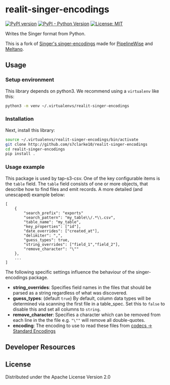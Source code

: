 realit-singer-encodings
===================
[![PyPI version](https://badge.fury.io/py/realit-singer-encodings.svg)](https://badge.fury.io/py/realit-singer-encodings)
[![PyPI - Python Version](https://img.shields.io/pypi/pyversions/realit-singer-encodings.svg)](https://pypi.org/project/realit-singer-encodings/)
[![License: MIT](https://img.shields.io/badge/License-Apache2-yellow.svg)](https://opensource.org/licenses/Apache-2.0)

Writes the Singer format from Python.

This is a fork of [Singer's singer-encodings](https://github.com/singer-io/singer-encodings) made for [PipelineWise](https://transferwise.github.io/pipelinewise) and [Meltano](https://meltano.com/).

Usage
---

### Setup environment
This library depends on python3. We recommend using a `virtualenv` like this:

```bash
python3 -m venv ~/.virtualenvs/realit-singer-encodings
```

### Installation
Next, install this library:

```bash
source ~/.virtualenvs/realit-singer-encodings/bin/activate
git clone http://github.com/s7clarke10/realit-singer-encodings
cd realit-singer-encodings
pip install .
```

### Usage example

This package is used by tap-s3-csv. One of the key configurable items is the `table` field.
The `table` field consists of one or more objects, that describe how to find files and emit records. A more detailed (and unescaped) example below:

```
[
    {
        "search_prefix": "exports"
        "search_pattern": "my_table\\/.*\\.csv",
        "table_name": "my_table",
        "key_properties": ["id"],
        "date_overrides": ["created_at"],
        "delimiter": ",",
        "guess_types": true,
        "string_overrides": ["field_1","field_2"],
        "remove_character": "\""
    },
    ...
]
```

The following specific settings influence the behaviour of the singer-encodings package.

- **string_overrides**: Specifies field names in the files that should be parsed as a string regardless of what was discovered.
- **guess_types**: (default `true`) By default, column data types will be determined via scanning the first file in a table_spec. Set this to `false` to disable this and set all columns to `string`.
- **remove_character**: Specifies a character which can be removed from each line in the the file e.g. `"\""` will remove all double-quotes.
- **encoding**: The encoding to use to read these files from [codecs -> Standard Encodings](https://docs.python.org/3/library/codecs.html#standard-encodings)

## Developer Resources

License
-------

Distributed under the Apache License Version 2.0
